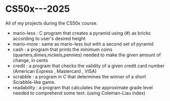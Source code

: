 # CS50x---2025
All of my projects during the CS50x course.

- mario-less : C program that creates a pyramid using (#) as bricks according to user's desired height  
- mario-more : same as mario-less but with a second set of pyramid  
- cash : a program that prints the minimum coins (quarters,dimes,nickels,pennies) needed to make the given amount of change, in cents  
- credit :  a program that checks the validity of a given credit card number (American Express , Mastercard , VISA)  
- scrabble : a program in C that determines the winner of a short Scrabble-like game.
- readability : a program that calculates the approximate grade level needed to comprehend some text. (using Coleman-Liau index)
